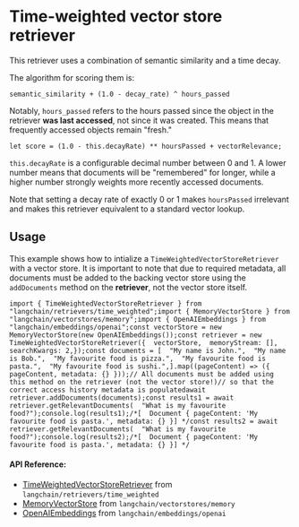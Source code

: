 Time-weighted vector store retriever
====================================

This retriever uses a combination of semantic similarity and a time decay.

The algorithm for scoring them is:

    semantic_similarity + (1.0 - decay_rate) ^ hours_passed

Notably, `hours_passed` refers to the hours passed since the object in the retriever **was last accessed**, not since it was created. This means that frequently accessed objects remain "fresh."

    let score = (1.0 - this.decayRate) ** hoursPassed + vectorRelevance;

`this.decayRate` is a configurable decimal number between 0 and 1. A lower number means that documents will be "remembered" for longer, while a higher number strongly weights more recently accessed documents.

Note that setting a decay rate of exactly 0 or 1 makes `hoursPassed` irrelevant and makes this retriever equivalent to a standard vector lookup.

Usage[​](#usage "Direct link to Usage")
---------------------------------------

This example shows how to intialize a `TimeWeightedVectorStoreRetriever` with a vector store. It is important to note that due to required metadata, all documents must be added to the backing vector store using the `addDocuments` method on the **retriever**, not the vector store itself.

    import { TimeWeightedVectorStoreRetriever } from "langchain/retrievers/time_weighted";import { MemoryVectorStore } from "langchain/vectorstores/memory";import { OpenAIEmbeddings } from "langchain/embeddings/openai";const vectorStore = new MemoryVectorStore(new OpenAIEmbeddings());const retriever = new TimeWeightedVectorStoreRetriever({  vectorStore,  memoryStream: [],  searchKwargs: 2,});const documents = [  "My name is John.",  "My name is Bob.",  "My favourite food is pizza.",  "My favourite food is pasta.",  "My favourite food is sushi.",].map((pageContent) => ({ pageContent, metadata: {} }));// All documents must be added using this method on the retriever (not the vector store!)// so that the correct access history metadata is populatedawait retriever.addDocuments(documents);const results1 = await retriever.getRelevantDocuments(  "What is my favourite food?");console.log(results1);/*[  Document { pageContent: 'My favourite food is pasta.', metadata: {} }] */const results2 = await retriever.getRelevantDocuments(  "What is my favourite food?");console.log(results2);/*[  Document { pageContent: 'My favourite food is pasta.', metadata: {} }] */

#### API Reference:

*   [TimeWeightedVectorStoreRetriever](/docs/api/retrievers_time_weighted/classes/TimeWeightedVectorStoreRetriever) from `langchain/retrievers/time_weighted`
*   [MemoryVectorStore](/docs/api/vectorstores_memory/classes/MemoryVectorStore) from `langchain/vectorstores/memory`
*   [OpenAIEmbeddings](/docs/api/embeddings_openai/classes/OpenAIEmbeddings) from `langchain/embeddings/openai`